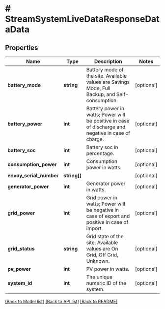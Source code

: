 # # StreamSystemLiveDataResponseDataData

## Properties

Name | Type | Description | Notes
------------ | ------------- | ------------- | -------------
**battery_mode** | **string** | Battery mode of the site. Available values are Savings Mode, Full Backup, and Self-consumption. | [optional]
**battery_power** | **int** | Battery power in watts; Power will be positive in case of discharge and negative in case of charge. | [optional]
**battery_soc** | **int** | Battery soc in percentage. | [optional]
**consumption_power** | **int** | Consumption power in watts. | [optional]
**envoy_serial_number** | **string[]** |  | [optional]
**generator_power** | **int** | Generator power in watts. | [optional]
**grid_power** | **int** | Grid power in watts; Power will be negative in case of export and positive in case of import. | [optional]
**grid_status** | **string** | Grid state of the site. Available values are On Grid, Off Grid, Unknown. | [optional]
**pv_power** | **int** | PV power in watts. | [optional]
**system_id** | **int** | The unique numeric ID of the system. | [optional]

[[Back to Model list]](../../README.md#models) [[Back to API list]](../../README.md#endpoints) [[Back to README]](../../README.md)
